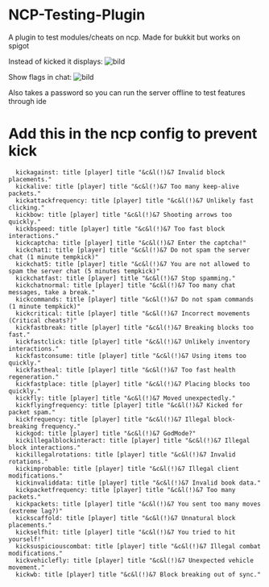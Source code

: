 # NCP-Testing-Plugin
A plugin to test modules/cheats on ncp. Made for bukkit but works on spigot

Instead of kicked it displays:
![bild](https://user-images.githubusercontent.com/74259011/211204393-80b07d2c-efa9-4fe3-ac02-2fc38944fe7c.png)

Show flags in chat:
![bild](https://user-images.githubusercontent.com/74259011/211204400-e3b01d51-ef95-4a3d-ab9b-e9eeded4bba7.png)

Also takes a password so you can run the server offline to test features through ide

<h1> Add this in the ncp config to prevent kick</h1>

```
  kickagainst: title [player] title "&c&l(!)&7 Invalid block placements."
  kickalive: title [player] title "&c&l(!)&7 Too many keep-alive packets."
  kickattackfrequency: title [player] title "&c&l(!)&7 Unlikely fast clicking."
  kickbow: title [player] title "&c&l(!)&7 Shooting arrows too quickly."
  kickbspeed: title [player] title "&c&l(!)&7 Too fast block interactions."
  kickcaptcha: title [player] title "&c&l(!)&7 Enter the captcha!"
  kickchat1: title [player] title "&c&l(!)&7 Do not spam the server chat (1 minute tempkick)"
  kickchat5: title [player] title "&c&l(!)&7 You are not allowed to spam the server chat (5 minutes tempkick)"
  kickchatfast: title [player] title "&c&l(!)&7 Stop spamming."
  kickchatnormal: title [player] title "&c&l(!)&7 Too many chat messages, take a break."
  kickcommands: title [player] title "&c&l(!)&7 Do not spam commands (1 minute tempkick)"
  kickcritical: title [player] title "&c&l(!)&7 Incorrect movements (Critical cheats?)"
  kickfastbreak: title [player] title "&c&l(!)&7 Breaking blocks too fast."
  kickfastclick: title [player] title "&c&l(!)&7 Unlikely inventory interactions."
  kickfastconsume: title [player] title "&c&l(!)&7 Using items too quickly."
  kickfastheal: title [player] title "&c&l(!)&7 Too fast health regeneration."
  kickfastplace: title [player] title "&c&l(!)&7 Placing blocks too quickly."
  kickfly: title [player] title "&c&l(!)&7 Moved unexpectedly."
  kickflyingfrequency: title [player] title "&c&l(!)&7 Kicked for packet spam."
  kickfrequency: title [player] title "&c&l(!)&7 Illegal block-breaking frequency."
  kickgod: title [player] title "&c&l(!)&7 GodMode?"
  kickillegalblockinteract: title [player] title "&c&l(!)&7 Illegal block interactions."
  kickillegalrotations: title [player] title "&c&l(!)&7 Invalid rotations."
  kickimprobable: title [player] title "&c&l(!)&7 Illegal client modifications."
  kickinvaliddata: title [player] title "&c&l(!)&7 Invalid book data."
  kickpacketfrequency: title [player] title "&c&l(!)&7 Too many packets."
  kickpackets: title [player] title "&c&l(!)&7 You sent too many moves (extreme lag?)"
  kickscaffold: title [player] title "&c&l(!)&7 Unnatural block placements."
  kickselfhit: title [player] title "&c&l(!)&7 You tried to hit yourself!"
  kicksuspiciouscombat: title [player] title "&c&l(!)&7 Illegal combat modifications."
  kickvehiclefly: title [player] title "&c&l(!)&7 Unexpected vehicle movement."
  kickwb: title [player] title "&c&l(!)&7 Block breaking out of sync."
```

